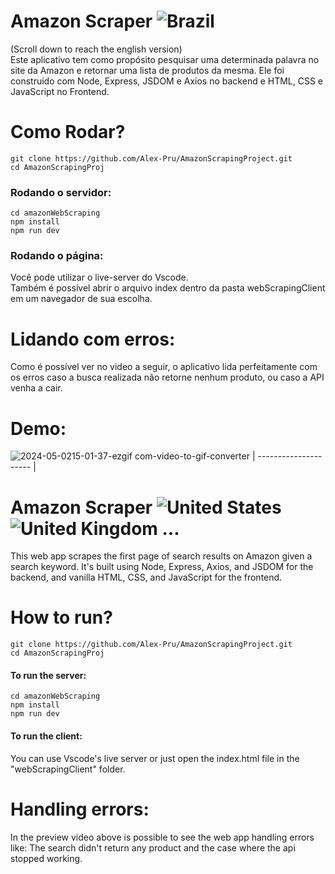 # Amazon Scraper ![Brazil](https://raw.githubusercontent.com/stevenrskelton/flag-icon/master/png/16/country-4x3/br.png "Brazil")
(Scroll down to reach the english version)<br>
Este aplicativo tem como propósito pesquisar uma determinada palavra no site da Amazon e retornar uma lista de produtos da mesma. Ele foi construído com Node, Express, JSDOM e Axios no backend e HTML, CSS e JavaScript no Frontend.

# Como Rodar?
```
git clone https://github.com/Alex-Pru/AmazonScrapingProject.git
cd AmazonScrapingProj
```
### Rodando o servidor:
```
cd amazonWebScraping
npm install
npm run dev
```
### Rodando o página:
Você pode utilizar o live-server do Vscode. <br>
Também é possível abrir o arquivo index dentro da pasta webScrapingClient em um navegador de sua escolha.

# Lidando com erros:
Como é possível ver no video a seguir, o aplicativo lida perfeitamente com os erros caso a busca realizada não retorne nenhum produto, ou caso a API venha a cair.

# Demo:

![2024-05-0215-01-37-ezgif com-video-to-gif-converter](https://github.com/Alex-Pru/AmazonScrapingProject/assets/142506709/8e2a3757-3e23-41a0-bebe-04be24a769ad)
| --------------------- |

# Amazon Scraper ![United States](https://raw.githubusercontent.com/stevenrskelton/flag-icon/master/png/16/country-4x3/us.png "United States") ![United Kingdom](https://raw.githubusercontent.com/stevenrskelton/flag-icon/master/png/16/country-4x3/gb.png "United Kingdom") ...
This web app scrapes the first page of search results on Amazon given a search keyword. It's built using Node, Express, Axios, and JSDOM for the backend, and vanilla HTML, CSS, and JavaScript for the frontend.

# How to run?
```
git clone https://github.com/Alex-Pru/AmazonScrapingProject.git
cd AmazonScrapingProj
```

#### To run the server:
```
cd amazonWebScraping
npm install
npm run dev
```

#### To run the client:
You can use Vscode's live server or just open the index.html file in the "webScrapingClient" folder.

# Handling errors:
In the preview video above is possible to see the web app handling errors like: The search didn't return any product and the case where the api stopped working.
